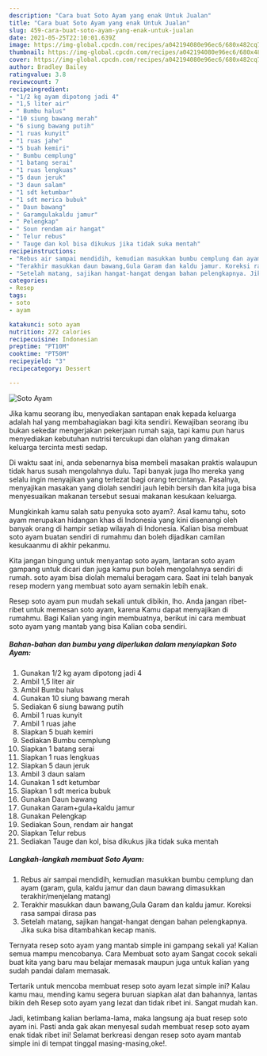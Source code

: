 ```yaml
---
description: "Cara buat Soto Ayam yang enak Untuk Jualan"
title: "Cara buat Soto Ayam yang enak Untuk Jualan"
slug: 459-cara-buat-soto-ayam-yang-enak-untuk-jualan
date: 2021-05-25T22:10:01.639Z
image: https://img-global.cpcdn.com/recipes/a042194080e96ec6/680x482cq70/soto-ayam-foto-resep-utama.jpg
thumbnail: https://img-global.cpcdn.com/recipes/a042194080e96ec6/680x482cq70/soto-ayam-foto-resep-utama.jpg
cover: https://img-global.cpcdn.com/recipes/a042194080e96ec6/680x482cq70/soto-ayam-foto-resep-utama.jpg
author: Bradley Bailey
ratingvalue: 3.8
reviewcount: 7
recipeingredient:
- "1/2 kg ayam dipotong jadi 4"
- "1,5 liter air"
- " Bumbu halus"
- "10 siung bawang merah"
- "6 siung bawang putih"
- "1 ruas kunyit"
- "1 ruas jahe"
- "5 buah kemiri"
- " Bumbu cemplung"
- "1 batang serai"
- "1 ruas lengkuas"
- "5 daun jeruk"
- "3 daun salam"
- "1 sdt ketumbar"
- "1 sdt merica bubuk"
- " Daun bawang"
- " Garamgulakaldu jamur"
- " Pelengkap"
- " Soun rendam air hangat"
- " Telur rebus"
- " Tauge dan kol bisa dikukus jika tidak suka mentah"
recipeinstructions:
- "Rebus air sampai mendidih, kemudian masukkan bumbu cemplung dan ayam (garam, gula, kaldu jamur dan daun bawang dimasukkan terakhir/menjelang matang)"
- "Terakhir masukkan daun bawang,Gula Garam dan kaldu jamur. Koreksi rasa sampai dirasa pas"
- "Setelah matang, sajikan hangat-hangat dengan bahan pelengkapnya. Jika suka bisa ditambahkan kecap manis."
categories:
- Resep
tags:
- soto
- ayam

katakunci: soto ayam 
nutrition: 272 calories
recipecuisine: Indonesian
preptime: "PT10M"
cooktime: "PT50M"
recipeyield: "3"
recipecategory: Dessert

---
```



![Soto Ayam](https://img-global.cpcdn.com/recipes/a042194080e96ec6/680x482cq70/soto-ayam-foto-resep-utama.jpg)

Jika kamu seorang ibu, menyediakan santapan enak kepada keluarga adalah hal yang membahagiakan bagi kita sendiri. Kewajiban seorang ibu bukan sekedar mengerjakan pekerjaan rumah saja, tapi kamu pun harus menyediakan kebutuhan nutrisi tercukupi dan olahan yang dimakan keluarga tercinta mesti sedap.

Di waktu  saat ini, anda sebenarnya bisa membeli masakan praktis walaupun tidak harus susah mengolahnya dulu. Tapi banyak juga lho mereka yang selalu ingin menyajikan yang terlezat bagi orang tercintanya. Pasalnya, menyajikan masakan yang diolah sendiri jauh lebih bersih dan kita juga bisa menyesuaikan makanan tersebut sesuai makanan kesukaan keluarga. 



Mungkinkah kamu salah satu penyuka soto ayam?. Asal kamu tahu, soto ayam merupakan hidangan khas di Indonesia yang kini disenangi oleh banyak orang di hampir setiap wilayah di Indonesia. Kalian bisa membuat soto ayam buatan sendiri di rumahmu dan boleh dijadikan camilan kesukaanmu di akhir pekanmu.

Kita jangan bingung untuk menyantap soto ayam, lantaran soto ayam gampang untuk dicari dan juga kamu pun boleh mengolahnya sendiri di rumah. soto ayam bisa diolah memalui beragam cara. Saat ini telah banyak resep modern yang membuat soto ayam semakin lebih enak.

Resep soto ayam pun mudah sekali untuk dibikin, lho. Anda jangan ribet-ribet untuk memesan soto ayam, karena Kamu dapat menyajikan di rumahmu. Bagi Kalian yang ingin membuatnya, berikut ini cara membuat soto ayam yang mantab yang bisa Kalian coba sendiri.

<!--inarticleads1-->

##### Bahan-bahan dan bumbu yang diperlukan dalam menyiapkan Soto Ayam:

1. Gunakan 1/2 kg ayam dipotong jadi 4
1. Ambil 1,5 liter air
1. Ambil  Bumbu halus
1. Gunakan 10 siung bawang merah
1. Sediakan 6 siung bawang putih
1. Ambil 1 ruas kunyit
1. Ambil 1 ruas jahe
1. Siapkan 5 buah kemiri
1. Sediakan  Bumbu cemplung
1. Siapkan 1 batang serai
1. Siapkan 1 ruas lengkuas
1. Siapkan 5 daun jeruk
1. Ambil 3 daun salam
1. Gunakan 1 sdt ketumbar
1. Siapkan 1 sdt merica bubuk
1. Gunakan  Daun bawang
1. Gunakan  Garam+gula+kaldu jamur
1. Gunakan  Pelengkap
1. Sediakan  Soun, rendam air hangat
1. Siapkan  Telur rebus
1. Sediakan  Tauge dan kol, bisa dikukus jika tidak suka mentah




<!--inarticleads2-->

##### Langkah-langkah membuat Soto Ayam:

1. Rebus air sampai mendidih, kemudian masukkan bumbu cemplung dan ayam (garam, gula, kaldu jamur dan daun bawang dimasukkan terakhir/menjelang matang)
1. Terakhir masukkan daun bawang,Gula Garam dan kaldu jamur. Koreksi rasa sampai dirasa pas
1. Setelah matang, sajikan hangat-hangat dengan bahan pelengkapnya. Jika suka bisa ditambahkan kecap manis.




Ternyata resep soto ayam yang mantab simple ini gampang sekali ya! Kalian semua mampu mencobanya. Cara Membuat soto ayam Sangat cocok sekali buat kita yang baru mau belajar memasak maupun juga untuk kalian yang sudah pandai dalam memasak.

Tertarik untuk mencoba membuat resep soto ayam lezat simple ini? Kalau kamu mau, mending kamu segera buruan siapkan alat dan bahannya, lantas bikin deh Resep soto ayam yang lezat dan tidak ribet ini. Sangat mudah kan. 

Jadi, ketimbang kalian berlama-lama, maka langsung aja buat resep soto ayam ini. Pasti anda gak akan menyesal sudah membuat resep soto ayam enak tidak ribet ini! Selamat berkreasi dengan resep soto ayam mantab simple ini di tempat tinggal masing-masing,oke!.

